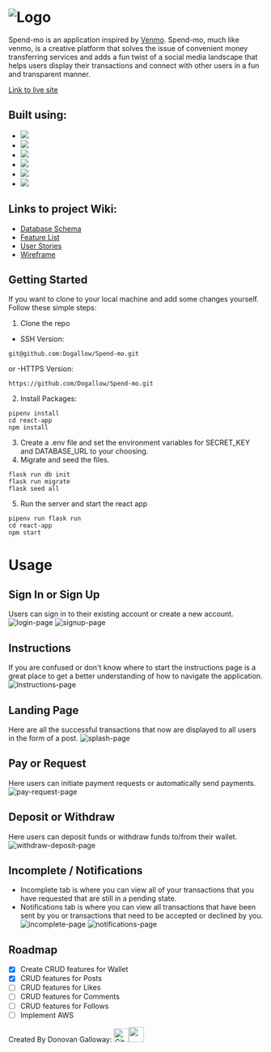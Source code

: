 
# <img src="https://user-images.githubusercontent.com/95613961/205343045-45c3649d-9142-4e0e-8670-0319946e1be2.png" alt="Logo" /> 

Spend-mo is an application inspired by [Venmo](https://venmo.com/). Spend-mo, much like venmo, is a creative platform that solves the issue of convenient money transferring services and adds a fun twist of a social media landscape that helps users display their transactions and connect with other users in a fun and transparent manner.



<a href="https://spend-mo.onrender.com/" target="_blank">Link to live site</a>



## Built using:

  * <img src="https://img.shields.io/badge/HTML5-E34F26?style=for-the-badge&logo=html5&logoColor=white" />
  * <img src="https://img.shields.io/badge/CSS3-1572B6?style=for-the-badge&logo=css3&logoColor=white" />
  * <img src="https://img.shields.io/badge/React-20232A?style=for-the-badge&logo=react&logoColor=61DAFB" />
  * <img src="https://img.shields.io/badge/Python-FFD43B?style=for-the-badge&logo=python&logoColor=blue" />
  * <img src="https://img.shields.io/badge/Flask-000000?style=for-the-badge&logo=flask&logoColor=white" />
  * <img src="https://img.shields.io/badge/PostgreSQL-316192?style=for-the-badge&logo=postgresql&logoColor=white" />

## Links to project Wiki:
 * [Database Schema](https://github.com/Dogallow/Spend-mo/wiki/Database-Schema)
 * [Feature List](https://github.com/Dogallow/Spend-mo/wiki/Feature-List)
 * [User Stories](https://github.com/Dogallow/Spend-mo/wiki/User-Story)
 * [Wireframe](https://github.com/Dogallow/Spend-mo/wiki/Wireframe)
 
 ## Getting Started
 
 If you want to clone to your local machine and add some changes yourself. Follow these simple steps:

1. Clone the repo
 - SSH Version:
 ``` 
 git@github.com:Dogallow/Spend-mo.git
 ```
 or
 -HTTPS Version:
 ```
 https://github.com/Dogallow/Spend-mo.git
 ```
 2. Install Packages:
 ```
 pipenv install
cd react-app
npm install
 ```
 3. Create a .env file and set the environment variables for SECRET_KEY and DATABASE_URL to your choosing.
 4. Migrate and seed the files.
 ```
 flask run db init
flask run migrate
flask seed all
 ```
 5. Run the server and start the react app
 ```
 pipenv run flask run
cd react-app
npm start
 ```
 
 # Usage
 
 ## Sign In or Sign Up
 Users can sign in to their existing account or create a new account. 
 ![login-page](https://user-images.githubusercontent.com/95613961/205397544-9d63bee5-64cc-4d6d-a780-46e412ac8049.jpg)
![signup-page](https://user-images.githubusercontent.com/95613961/205397588-96f0abe7-bead-4a14-baa7-490887a49d59.jpg)

 ## Instructions
 If you are confused or don't know where to start the instructions page is a great place to get a better understanding of how to navigate the application.
 ![Instructions-page](https://user-images.githubusercontent.com/95613961/205397610-674a4841-28c1-4d02-92bf-dbb33bd3e358.jpg)

 ## Landing Page
 Here are all the successful transactions that now are displayed to all users in the form of a post.
 ![splash-page](https://user-images.githubusercontent.com/95613961/205397614-bb426276-768d-4613-8fa3-f9bb37f76be4.jpg)

 ## Pay or Request
 Here users can initiate payment requests or automatically send payments.
 ![pay-request-page](https://user-images.githubusercontent.com/95613961/205397622-c561acd0-95e2-477c-9d3e-c57209ca0384.jpg)

 ## Deposit or Withdraw
 Here users can deposit funds or withdraw funds to/from their wallet.
 ![withdraw-deposit-page](https://user-images.githubusercontent.com/95613961/205397633-5f8604b0-a2d3-47bc-bf63-a95dd42aaab1.jpg)

 ## Incomplete / Notifications
  * Incomplete tab is where you can view all of your transactions that you have requested that are still in a pending state.
  * Notifications tab is where you can view all transactions that have been sent by you or transactions that need to be accepted or declined by you.
![incomplete-page](https://user-images.githubusercontent.com/95613961/205397646-05a56ea8-c1b7-45cc-8551-99b84f688325.jpg)
![notifications-page](https://user-images.githubusercontent.com/95613961/205397653-3114067f-368f-4608-b673-be1d92cb9899.jpg)

## Roadmap

- [x] Create CRUD features for Wallet
- [x] CRUD features for Posts
- [ ] CRUD features for Likes
- [ ] CRUD features for Comments
- [ ] CRUD features for Follows
- [ ] Implement AWS

Created By Donovan Galloway: [<img color="white" src='https://user-images.githubusercontent.com/95613961/205353832-83632c8d-1016-4263-ac50-16436e246fd8.svg' target='_blank' alt='Github Logo' width=30px height=27px />](https://github.com/Dogallow)[<img src='https://user-images.githubusercontent.com/95613961/205356256-82238182-71a7-4726-b470-52df7a52c87b.svg' target='_blank' alt='' width=30px height=30px/>](https://www.linkedin.com/in/donovan-galloway-927190233/)


